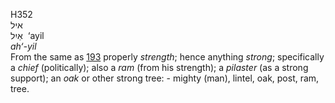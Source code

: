 H352  
איל  
אַיִל ‎ ‘ayil  
*ah‘-yil*  
From the same as [193](h0193) properly *strength*; hence anything
*strong*; specifically a *chief* (politically); also a *ram* (from his
strength); a *pilaster* (as a strong support); an *oak* or other strong
tree: - mighty (man), lintel, oak, post, ram, tree.  
